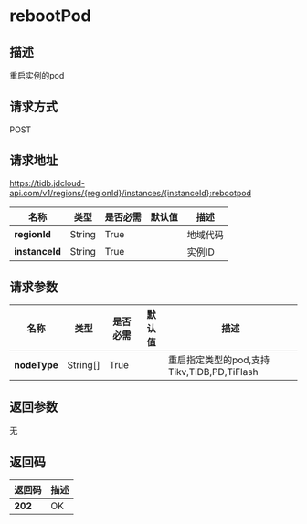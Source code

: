 # rebootPod


## 描述
重启实例的pod

## 请求方式
POST

## 请求地址
https://tidb.jdcloud-api.com/v1/regions/{regionId}/instances/{instanceId}:rebootpod

|名称|类型|是否必需|默认值|描述|
|---|---|---|---|---|
|**regionId**|String|True| |地域代码|
|**instanceId**|String|True| |实例ID|

## 请求参数
|名称|类型|是否必需|默认值|描述|
|---|---|---|---|---|
|**nodeType**|String[]|True| |重启指定类型的pod,支持Tikv,TiDB,PD,TiFlash|


## 返回参数
无


## 返回码
|返回码|描述|
|---|---|
|**202**|OK|
